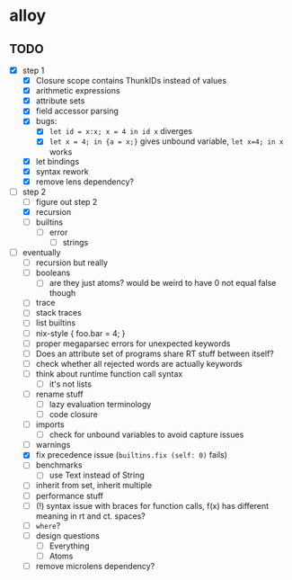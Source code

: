 # alloy

## TODO
- [x] step 1
  - [x] Closure scope contains ThunkIDs instead of values
  - [x] arithmetic expressions
  - [x] attribute sets
  - [x] field accessor parsing
  - [x] bugs:
    - [x] `let id = x:x; x = 4 in id x` diverges
    - [x] `let x = 4; in {a = x;}` gives unbound variable, `let x=4; in x` works
  - [x] let bindings
  - [x] syntax rework
  - [x] remove lens dependency?
- [ ] step 2
  - [ ] figure out step 2
  - [x] recursion
  - [ ] builtins
    - [ ] error
      - [ ] strings
- [ ] eventually
  - [ ] recursion but really
  - [ ] booleans
    - [ ] are they just atoms? would be weird to have 0 not equal false though
  - [ ] trace
  - [ ] stack traces
  - [ ] list builtins
  - [ ] nix-style { foo.bar = 4; }
  - [ ] proper megaparsec errors for unexpected keywords
  - [ ] Does an attribute set of programs share RT stuff between itself?
  - [ ] check whether all rejected words are actually keywords
  - [ ] think about runtime function call syntax
    - [ ] it's not lists
  - [ ] rename stuff
    - [ ] lazy evaluation terminology
    - [ ] code closure
  - [ ] imports
    - [ ] check for unbound variables to avoid capture issues
  - [ ] warnings
  - [x] fix precedence issue (`builtins.fix (self: 0)` fails)
  - [ ] benchmarks
    - [ ] use Text instead of String
  - [ ] inherit from set, inherit multiple
  - [ ] performance stuff
  - [ ] (!) syntax issue with braces for function calls, f(x) has different meaning in rt and ct. spaces?
  - [ ] `where`?
  - [ ] design questions
    - [ ] Everything
    - [ ] Atoms
  - [ ] remove microlens dependency?
